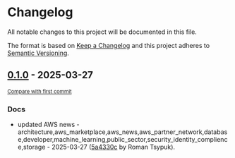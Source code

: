 # Changelog

All notable changes to this project will be documented in this file.

The format is based on [Keep a Changelog](http://keepachangelog.com/en/1.0.0/)
and this project adheres to [Semantic Versioning](http://semver.org/spec/v2.0.0.html).

<!-- insertion marker -->
## [0.1.0](https://github.com/tsypuk/aws-news/releases/tag/ver-2025-03-270.1.0) - 2025-03-27

<small>[Compare with first commit](https://github.com/tsypuk/aws-news/compare/80281c3095b0e9f1dfbf8da968aff63523eeb529...ver-2025-03-27)</small>

### Docs

- updated AWS news - architecture,aws_marketplace,aws_news,aws_partner_network,database,developer,machine_learning,public_sector,security_identity_complience,storage - 2025-03-27 ([5a4330c](https://github.com/tsypuk/aws-news/commit/5a4330c8c129ac946b63044242aa93b502a6fa06) by Roman Tsypuk).

